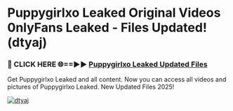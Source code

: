 # Puppygirlxo Leaked Original Videos 0nlyFans Leaked - Files Updated! (dtyaj)

<h3>🔴 CLICK HERE 🌐==►► <a href="https://tinyurl.com/x26r9saj" rel="nofollow">Puppygirlxo Leaked Updated Files</a></h3>

Get Puppygirlxo Leaked and all content. Now you can access all videos and pictures of Puppygirlxo Leaked. New Updated Files 2025!

[![dtyaj](https://i.imgur.com/LkgZPqh.gif)](https://tinyurl.com/x26r9saj)

